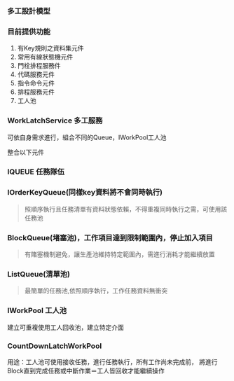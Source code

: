 ### 多工設計模型

### 目前提供功能

1. 有Key規則之資料集元件
2. 常用有線狀態機元件
3. 門栓排程服務件
4. 代碼服務元件
5. 指令命令元件
6. 排程服務元件
7. 工人池



### WorkLatchService 多工服務
可依自身需求進行，組合不同的Queue，IWorkPool工人池

整合以下元件

### IQUEUE 任務隊伍

### IOrderKeyQueue(同樣key資料將不會同時執行)
> 照順序執行且任務清單有資料狀態依賴，不得重複同時執行之需，可使用該任務池

### BlockQueue(堵塞池)，工作項目達到限制範圍內，停止加入項目
> 有賭塞機制避免，讓生產池維持特定範圍內，需進行消耗才能繼續放置


### ListQueue(清單池)
> 最簡單的任務池,依照順序執行，工作任務資料無衝突

### IWorkPool 工人池
建立可重複使用工人回收池，建立特定介面 

### CountDownLatchWorkPool
用途：工人池可使用接收任務，進行任務執行，所有工作尚未完成前，
將進行Block直到完成任務或中斷作業＝工人皆回收才能繼續操作